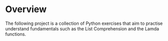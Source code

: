 # Overview

The following project is a collection of Python exercises that aim to practise understand fundamentals such as the List Comprehension and the Lamda functions. 

